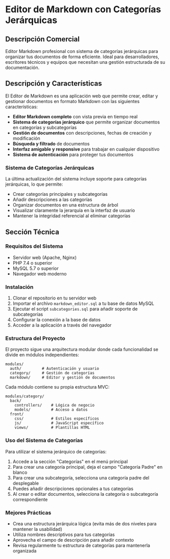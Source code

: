 # Editor de Markdown con Categorías Jerárquicas

## Descripción Comercial 
Editor Markdown profesional con sistema de categorías jerárquicas para organizar tus documentos de forma eficiente. Ideal para desarrolladores, escritores técnicos y equipos que necesitan una gestión estructurada de su documentación.

## Descripción y Características

El Editor de Markdown es una aplicación web que permite crear, editar y gestionar documentos en formato Markdown con las siguientes características:

- **Editor Markdown completo** con vista previa en tiempo real
- **Sistema de categorías jerárquico** que permite organizar documentos en categorías y subcategorías
- **Gestión de documentos** con descripciones, fechas de creación y modificación
- **Búsqueda y filtrado** de documentos
- **Interfaz amigable y responsive** para trabajar en cualquier dispositivo
- **Sistema de autenticación** para proteger tus documentos

### Sistema de Categorías Jerárquicas

La última actualización del sistema incluye soporte para categorías jerárquicas, lo que permite:

- Crear categorías principales y subcategorías
- Añadir descripciones a las categorías
- Organizar documentos en una estructura de árbol
- Visualizar claramente la jerarquía en la interfaz de usuario
- Mantener la integridad referencial al eliminar categorías

## Sección Técnica

### Requisitos del Sistema

- Servidor web (Apache, Nginx)
- PHP 7.4 o superior
- MySQL 5.7 o superior
- Navegador web moderno

### Instalación

1. Clonar el repositorio en tu servidor web
2. Importar el archivo `markdown_editor.sql` a tu base de datos MySQL
3. Ejecutar el script `subcategories.sql` para añadir soporte de subcategorías
4. Configurar la conexión a la base de datos
5. Acceder a la aplicación a través del navegador

### Estructura del Proyecto

El proyecto sigue una arquitectura modular donde cada funcionalidad se divide en módulos independientes:

```
modules/
  auth/         # Autenticación y usuario
  category/     # Gestión de categorías
  markdown/     # Editor y gestión de documentos
```

Cada módulo contiene su propia estructura MVC:

```
modules/category/
  back/
    controllers/    # Lógica de negocio
    models/         # Acceso a datos
  front/
    css/            # Estilos específicos
    js/             # JavaScript específico
    views/          # Plantillas HTML
```

### Uso del Sistema de Categorías

Para utilizar el sistema jerárquico de categorías:

1. Accede a la sección "Categorías" en el menú principal
2. Para crear una categoría principal, deja el campo "Categoría Padre" en blanco
3. Para crear una subcategoría, selecciona una categoría padre del desplegable
4. Puedes añadir descripciones opcionales a tus categorías
5. Al crear o editar documentos, selecciona la categoría o subcategoría correspondiente

### Mejores Prácticas

- Crea una estructura jerárquica lógica (evita más de dos niveles para mantener la usabilidad)
- Utiliza nombres descriptivos para tus categorías
- Aprovecha el campo de descripción para añadir contexto
- Revisa regularmente tu estructura de categorías para mantenerla organizada 